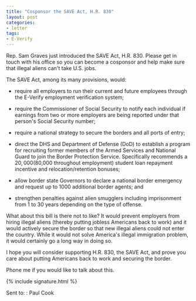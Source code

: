 ```yaml
---
title: "Cosponsor the SAVE Act, H.R. 830"
layout: post
categories:
- letter
tags:
- E-Verify
---
```


Rep. Sam Graves just introduced the SAVE Act, H.R. 830. Please get in touch with his office so you can become a cosponsor and help make sure that illegal aliens can't take U.S. jobs.

The SAVE Act, among its many provisions, would:

- require all employers to run their current and future employees through the E-Verify employment verification system;

- require the Commissioner of Social Security to notify each individual if earnings from two or more employers are being reported under that person's Social Security number;

- require a national strategy to secure the borders and all ports of entry;

- direct the DHS and Department of Defense (DoD) to establish a program for recruiting former members of the Armed Services and National Guard to join the Border Protection Service. Specifically recommends a $20,000 ($80,000 throughout employment) student loan repayment incentive and relocation/retention bonuses;

- allow border state Governors to declare a national border emergency and request up to 1000 additional border agents; and

- strengthen penalties against alien smugglers including imprisonment from 1 to 30 years depending on the type of offense.

What about this bill is there not to like? It would prevent employers from hiring illegal aliens (thereby putting jobless Americans back to work) and it would actively secure the border so that new illegal aliens could not enter the country. While it would not solve America's illegal immigration problem, it would certainly go a long way in doing so.

I hope you will consider supporting H.R. 830, the SAVE Act, and prove you care about putting Americans back to work and securing the border.

Phone me if you would like to talk about this.

{% include signature.html %}

Sent to:
: Paul Cook
